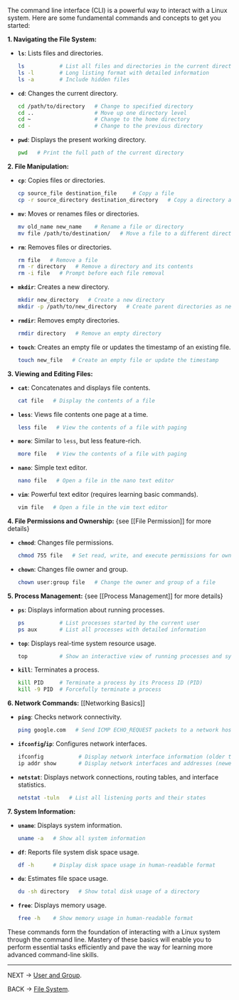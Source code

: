 
The command line interface (CLI) is a powerful way to interact with a Linux system. Here are some fundamental commands and concepts to get you started:

**1. Navigating the File System:**


- **`ls`**: Lists files and directories.

  ```bash
  ls           # List all files and directories in the current directory
  ls -l        # Long listing format with detailed information
  ls -a        # Include hidden files
  ```


- **`cd`**: Changes the current directory.
  ```bash
  cd /path/to/directory   # Change to specified directory
  cd ..                   # Move up one directory level
  cd ~                    # Change to the home directory
  cd -                    # Change to the previous directory
  ```


- **`pwd`**: Displays the present working directory.
  ```bash
  pwd   # Print the full path of the current directory
  ```


**2. File Manipulation:**


- **`cp`**: Copies files or directories.
  ```bash
  cp source_file destination_file     # Copy a file
  cp -r source_directory destination_directory   # Copy a directory and its contents
  ```


- **`mv`**: Moves or renames files or directories.
  ```bash
  mv old_name new_name    # Rename a file or directory
  mv file /path/to/destination/   # Move a file to a different directory
  ```


- **`rm`**: Removes files or directories.
  ```bash
  rm file   # Remove a file
  rm -r directory   # Remove a directory and its contents
  rm -i file   # Prompt before each file removal
  ```


- **`mkdir`**: Creates a new directory.
  ```bash
  mkdir new_directory   # Create a new directory
  mkdir -p /path/to/new_directory   # Create parent directories as needed
  ```


- **`rmdir`**: Removes empty directories.
  ```bash
  rmdir directory   # Remove an empty directory
  ```


- **`touch`**: Creates an empty file or updates the timestamp of an existing file.
  ```bash
  touch new_file   # Create an empty file or update the timestamp
  ```


**3. Viewing and Editing Files:**


- **`cat`**: Concatenates and displays file contents.
  ```bash
  cat file   # Display the contents of a file
  ```


- **`less`**: Views file contents one page at a time.
  ```bash
  less file   # View the contents of a file with paging
  ```


- **`more`**: Similar to `less`, but less feature-rich.
  ```bash
  more file   # View the contents of a file with paging
  ```


- **`nano`**: Simple text editor.
  ```bash
  nano file   # Open a file in the nano text editor
  ```


- **`vim`**: Powerful text editor (requires learning basic commands).
  ```bash
  vim file   # Open a file in the vim text editor
  ```


**4. File Permissions and Ownership:** {see [[File Permission]] for more details}


- **`chmod`**: Changes file permissions.
  ```bash
  chmod 755 file   # Set read, write, and execute permissions for owner, and read and execute for group and others
  ```


- **`chown`**: Changes file owner and group.
  ```bash
  chown user:group file   # Change the owner and group of a file
  ```


**5. Process Management:** {see [[Process Management]] for more details}


- **`ps`**: Displays information about running processes.
  ```bash
  ps           # List processes started by the current user
  ps aux       # List all processes with detailed information
  ```


- **`top`**: Displays real-time system resource usage.
  ```bash
  top          # Show an interactive view of running processes and system usage
  ```


- **`kill`**: Terminates a process.
  ```bash
  kill PID     # Terminate a process by its Process ID (PID)
  kill -9 PID  # Forcefully terminate a process
  ```


**6. Network Commands:** [[Networking Basics]]


- **`ping`**: Checks network connectivity.
  ```bash
  ping google.com   # Send ICMP ECHO_REQUEST packets to a network host
  ```


- **`ifconfig`/`ip`**: Configures network interfaces.
  ```bash
  ifconfig           # Display network interface information (older tool)
  ip addr show       # Display network interfaces and addresses (newer tool)
  ```


- **`netstat`**: Displays network connections, routing tables, and interface statistics.
  ```bash
  netstat -tuln   # List all listening ports and their states
  ```


**7. System Information:**


- **`uname`**: Displays system information.
  ```bash
  uname -a   # Show all system information
  ```


- **`df`**: Reports file system disk space usage.
  ```bash
  df -h      # Display disk space usage in human-readable format
  ```


- **`du`**: Estimates file space usage.
  ```bash
  du -sh directory   # Show total disk usage of a directory
  ```


- **`free`**: Displays memory usage.
  ```bash
  free -h    # Show memory usage in human-readable format
  ```


These commands form the foundation of interacting with a Linux system through the command line. Mastery of these basics will enable you to perform essential tasks efficiently and pave the way for learning more advanced command-line skills.

---

NEXT -> [User and Group](UserandGroup.md).


BACK -> [File System](FileSystem.md).
